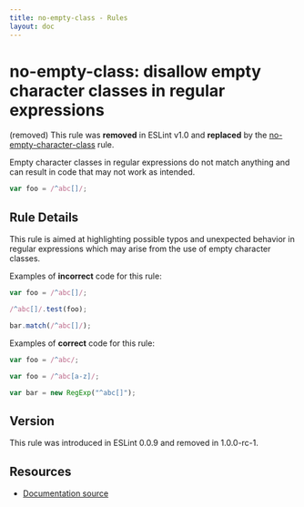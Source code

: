 ```yaml
---
title: no-empty-class - Rules
layout: doc
---
```

<!-- Note: No pull requests accepted for this file. See README.md in the root directory for details. -->

# no-empty-class: disallow empty character classes in regular expressions

(removed) This rule was **removed** in ESLint v1.0 and **replaced** by the [no-empty-character-class](no-empty-character-class) rule.

Empty character classes in regular expressions do not match anything and can result in code that may not work as intended.

```js
var foo = /^abc[]/;
```

## Rule Details

This rule is aimed at highlighting possible typos and unexpected behavior in regular expressions which may arise from the use of empty character classes.

Examples of **incorrect** code for this rule:

```js
var foo = /^abc[]/;

/^abc[]/.test(foo);

bar.match(/^abc[]/);
```

Examples of **correct** code for this rule:

```js
var foo = /^abc/;

var foo = /^abc[a-z]/;

var bar = new RegExp("^abc[]");
```

## Version

This rule was introduced in ESLint 0.0.9 and removed in 1.0.0-rc-1.

## Resources

* [Documentation source](https://github.com/eslint/eslint/tree/master/docs/rules/no-empty-class.md)
